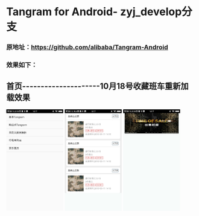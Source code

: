 # Tangram for Android- zyj_develop分支
### 原地址：https://github.com/alibaba/Tangram-Android

### 效果如下：

<div>
<h2>首页---------------------10月18号收藏班车重新加载效果</h2>
<img src="docs/images/home.jpg" width="30%"  />
<img src="docs/images/travel_list.jpg" width="30%" />
<img src="docs/images/jd_home.jpg" width="30%" />
</div>

